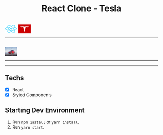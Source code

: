<h1 align="center">
React Clone - Tesla
</h1>

<div style="display: inline_block"><br>
<img align="center" alt="Rafa-React" height="30" width="40" src="https://raw.githubusercontent.com/devicons/devicon/master/icons/react/react-original.svg">
<img align="center" alt="Hfanes-Tesla" height="30" width="40" src="https://github.com/Hfanes/tesla-clone/blob/master/public/images/icon.jpg">
</div>
<hr>

<div style="display: inline_block"><br>
<img align="center" alt="Hfanes-website" height="30" width="40" src="https://github.com/Hfanes/tesla-clone/blob/master/public/images/website.png">
</div>
<hr>

<hr>

## Techs

- [x] React
- [x] Styled Components

## Starting Dev Environment

1. Run `npm install` or `yarn install`.<br />
2. Run `yarn start`.<br />
